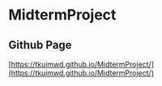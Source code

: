 # MidtermProject
 
## Github Page
[https://tkuimwd.github.io/MidtermProject/](https://tkuimwd.github.io/MidtermProject/)